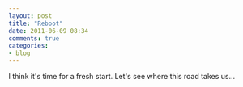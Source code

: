 ```yaml
---
layout: post
title: "Reboot"
date: 2011-06-09 08:34
comments: true
categories: 
- blog
---
```


I think it's time for a fresh start. Let's see where this road takes us...